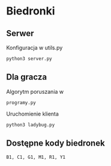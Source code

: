 # Biedronki

## Serwer

Konfiguracja w utils.py

    python3 server.py

## Dla gracza

Algorytm poruszania w

    programy.py

Uruchomienie klienta

    python3 ladybug.py

## Dostępne kody biedronek

    B1, C1, G1, M1, R1, Y1


